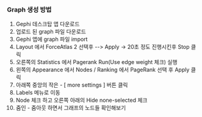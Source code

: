 ### Graph 생성 방법

1. Gephi 데스크탑 앱 다운로드
2. 업로드 된 graph 파일 다운로드
3. Gephi 앱에 graph 파일 import
4. Layout 에서 ForceAtlas 2 선택후 --> Apply -> 20초 정도 진행시킨후 Stop 클릭
5. 오른쪽의 Statistics 에서 Pagerank Run(Use edge weight 체크) 실행 
6. 왼쪽의 Appearance 에서 Nodes / Ranking 에서 PageRank 선택 후 Apply 클릭
7. 아래쪽 중앙의 작은 - [ more settings ] 버튼 클릭
8. Labels 메뉴로 이동
9. Node 체크 하고 오른쪽 아래의 Hide none-selected 체크
10. 줌인 - 줌아웃 하면서 그래프의 노드들 확인해보기
